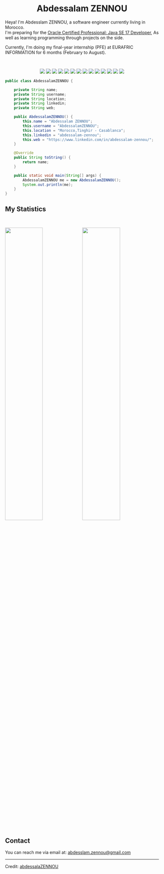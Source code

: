 <h1 align="center">
  <b>Abdessalam ZENNOU</b>
</h1>

Heya! I'm Abdesslam ZENNOU, a software engineer currently living in Morocco.  
I'm preparing for the <a href="https://mylearn.oracle.com/ou/learning-path/become-a-java-se-17-developer/99487">Oracle Certified Professional: Java SE 17 Developer</a>, As well as learning programming through projects on the side.  

Currently, I'm doing my final-year internship (PFE) at EURAFRIC INFORMATION for 6 months (February to August).

<br>

<p>
<div align="center">
  <img src="https://img.shields.io/badge/-Java-007396?style=for-the-badge&logo=java&logoColor=white&labelColor=282828">
  <img src="https://img.shields.io/badge/-Spring Boot-6DB33F?style=for-the-badge&logo=spring&logoColor=white&labelColor=282828">
  <img src="https://img.shields.io/badge/-Spring MVC-6DB33F?style=for-the-badge&logo=spring&logoColor=white&labelColor=282828">
  <img src="https://img.shields.io/badge/-Spring Security-6DB33F?style=for-the-badge&logo=spring&logoColor=white&labelColor=282828">
  <img src="https://img.shields.io/badge/-Docker-2496ED?style=for-the-badge&logo=docker&logoColor=white&labelColor=282828">
  <img src="https://img.shields.io/badge/-React.js-61DAFB?style=for-the-badge&logo=react&logoColor=black&labelColor=282828">
  <img src="https://img.shields.io/badge/-MongoDB-47A248?style=for-the-badge&logo=mongodb&logoColor=white&labelColor=282828">
  <img src="https://img.shields.io/badge/-SQL-4479A1?style=for-the-badge&logo=postgresql&logoColor=white&labelColor=282828">
  <img src="https://img.shields.io/badge/-GCP-4285F4?style=for-the-badge&logo=google-cloud&logoColor=white&labelColor=282828">
  <img src="https://img.shields.io/badge/-JavaScript-F7DF1E?style=for-the-badge&logo=javascript&logoColor=black&labelColor=282828">
  <img src="https://img.shields.io/badge/-Firebase-FFCA28?style=for-the-badge&logo=firebase&logoColor=black&labelColor=282828">
  <img src="https://img.shields.io/badge/-MERN-4DB33D?style=for-the-badge&logo=react&logoColor=white&labelColor=282828">
  <img src="https://img.shields.io/badge/-UML-ff9900?style=for-the-badge&logo=uml&logoColor=white&labelColor=282828">
  <img src="https://img.shields.io/badge/-Merise-007396?style=for-the-badge&logo=uml&logoColor=white&labelColor=282828">
</div>
</p>

```java
public class AbdessalamZENNOU {

    private String name;
    private String username;
    private String location;
    private String linkedin;
    private String web;

    public AbdessalamZENNOU() {
        this.name = "Abdessalam ZENNOU";
        this.username = "AbdessalamZENNOU";
        this.location = "Morocco,Tinghir - Casablanca";
        this.linkedin = "abdessalam-zennou";
        this.web = "https://www.linkedin.com/in/abdessalam-zennou/";
    }

    @Override
    public String toString() {
        return name;
    }

    public static void main(String[] args) {
        AbdessalamZENNOU me = new AbdessalamZENNOU();
        System.out.println(me);
    }
}
```


## My Statistics

<br/>
<p align="left">
  <img width="49.5%" src="https://github-readme-stats.vercel.app/api?username=mohamedelmakhfi&show_icons=true&theme=gruvbox&hide_border=true" />
    <img width="49.5%" src="https://github-readme-streak-stats.herokuapp.com/?user=AbdessalamZENNOU&theme=gruvbox&hide_border=true" />
  </a>
</p>
<br>

## Contact

You can reach me via email at: [abdesslam.zennou@gmail.com](mailto:abdessalam.zennou@gmail.com)


------

Credit: [abdessalaZENNOU](https://github.com/AbdessalamZENNOU)
